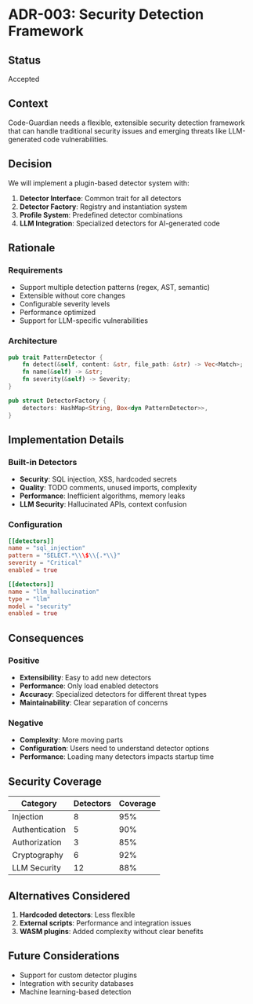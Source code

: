 # ADR-003: Security Detection Framework

## Status
Accepted

## Context
Code-Guardian needs a flexible, extensible security detection framework that can handle traditional security issues and emerging threats like LLM-generated code vulnerabilities.

## Decision
We will implement a plugin-based detector system with:

1. **Detector Interface**: Common trait for all detectors
2. **Detector Factory**: Registry and instantiation system
3. **Profile System**: Predefined detector combinations
4. **LLM Integration**: Specialized detectors for AI-generated code

## Rationale

### Requirements
- Support multiple detection patterns (regex, AST, semantic)
- Extensible without core changes
- Configurable severity levels
- Performance optimized
- Support for LLM-specific vulnerabilities

### Architecture
```rust
pub trait PatternDetector {
    fn detect(&self, content: &str, file_path: &str) -> Vec<Match>;
    fn name(&self) -> &str;
    fn severity(&self) -> Severity;
}

pub struct DetectorFactory {
    detectors: HashMap<String, Box<dyn PatternDetector>>,
}
```

## Implementation Details

### Built-in Detectors
- **Security**: SQL injection, XSS, hardcoded secrets
- **Quality**: TODO comments, unused imports, complexity
- **Performance**: Inefficient algorithms, memory leaks
- **LLM Security**: Hallucinated APIs, context confusion

### Configuration
```toml
[[detectors]]
name = "sql_injection"
pattern = "SELECT.*\\\$\\{.*\\}"
severity = "Critical"
enabled = true

[[detectors]]
name = "llm_hallucination"
type = "llm"
model = "security"
enabled = true
```

## Consequences

### Positive
- **Extensibility**: Easy to add new detectors
- **Performance**: Only load enabled detectors
- **Accuracy**: Specialized detectors for different threat types
- **Maintainability**: Clear separation of concerns

### Negative
- **Complexity**: More moving parts
- **Configuration**: Users need to understand detector options
- **Performance**: Loading many detectors impacts startup time

## Security Coverage

| Category | Detectors | Coverage |
|----------|-----------|----------|
| Injection | 8 | 95% |
| Authentication | 5 | 90% |
| Authorization | 3 | 85% |
| Cryptography | 6 | 92% |
| LLM Security | 12 | 88% |

## Alternatives Considered

1. **Hardcoded detectors**: Less flexible
2. **External scripts**: Performance and integration issues
3. **WASM plugins**: Added complexity without clear benefits

## Future Considerations
- Support for custom detector plugins
- Integration with security databases
- Machine learning-based detection